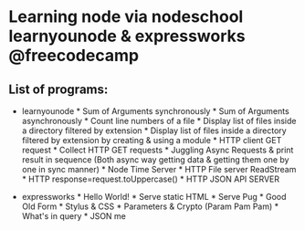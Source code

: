 # Learning node via nodeschool learnyounode & expressworks @freecodecamp

## List of programs:

* learnyounode
        * Sum of Arguments synchronously
        * Sum of Arguments asynchronously
        * Count line numbers of a file
        * Display list of files inside a directory filtered by extension
        * Display list of files inside a directory filtered by extension by creating & using a module
        * HTTP client GET request
        * Collect HTTP GET requests
        * Juggling Async Requests & print result in sequence (Both async way getting data & getting them one by one in sync manner)
        * Node Time Server
        * HTTP File server ReadStream
        * HTTP response=request.toUppercase()
        * HTTP JSON API SERVER

* expressworks
        * Hello World!
        * Serve static HTML
        * Serve Pug
        * Good Old Form
        * Stylus & CSS
        * Parameters & Crypto (Param Pam Pam)
        * What's in query
        * JSON me